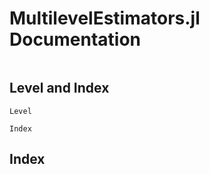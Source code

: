 # MultilevelEstimators.jl Documentation

```@contents
```


## Level and Index

```@docs
Level
```

```@docs
Index
```

## Index

```@index
```

